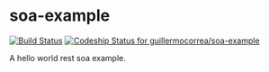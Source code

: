soa-example
===========
[![Build Status](https://travis-ci.org/guillermocorrea/soa-example.svg)](https://travis-ci.org/guillermocorrea/soa-example) [ ![Codeship Status for guillermocorrea/soa-example](https://www.codeship.io/projects/0c932580-1c05-0132-afb1-1ea448c00c36/status)](https://www.codeship.io/projects/35083)

A hello world rest soa example.
